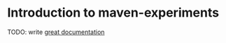 # Introduction to maven-experiments

TODO: write [great documentation](http://jacobian.org/writing/what-to-write/)
